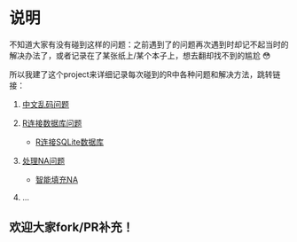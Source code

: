 # 说明

不知道大家有没有碰到这样的问题：之前遇到了的问题再次遇到时却记不起当时的解决办法了，或者记录在了某张纸上/某个本子上，想去翻却找不到的尴尬  :flushed: 

所以我建了这个project来详细记录每次碰到的R中各种问题和解决方法，跳转链接：

1. [中文乱码问题](https://github.com/BruceZhaoR/R_Problems/tree/master/Chinese-Encoding-Problems)

2. [R连接数据库问题](https://github.com/BruceZhaoR/R_Problems/tree/master/R-Connect-Database)
    + [R连接SQLite数据库](https://github.com/BruceZhaoR/R_Problems/blob/master/R-Connect-Database/r-connect-sqlite.md)

3. [处理NA问题](https://github.com/BruceZhaoR/R_Problems/tree/master/Handle-NA-Problems)
    + [智能填充NA](https://github.com/BruceZhaoR/R_Problems/tree/master/Handle-NA-Problems/auto-replacing-nas.md)

4. ...


## 欢迎大家fork/PR补充！
